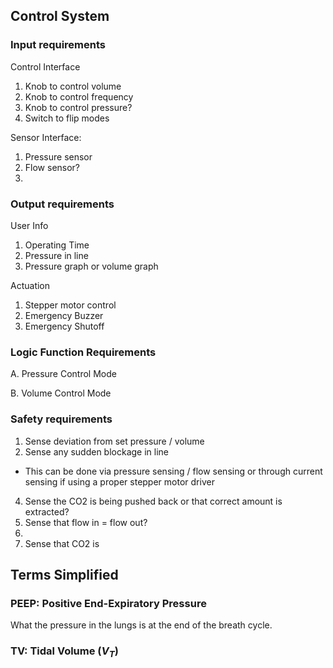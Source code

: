 ## Control System 
### Input requirements 
Control Interface
1. Knob to control volume
2. Knob to control frequency
3. Knob to control pressure?
4. Switch to flip modes

Sensor Interface:
1. Pressure sensor
2. Flow sensor?
3. 

### Output requirements

User Info
1. Operating Time
2. Pressure in line
3. Pressure graph or volume graph


Actuation
1. Stepper motor control
2. Emergency Buzzer
3. Emergency Shutoff


### Logic Function Requirements
A. Pressure Control Mode

B. Volume Control Mode

### Safety requirements
1. Sense deviation from set pressure / volume
2. Sense any sudden blockage in line
- This can be done via pressure sensing / flow sensing or through current sensing if using a proper stepper motor driver
4. Sense the CO2 is being pushed back or that correct amount is extracted?
5. Sense that flow in = flow out?
6. 
7. Sense that CO2 is 



## Terms Simplified

### PEEP: Positive End-Expiratory Pressure
What the pressure in the lungs is at the end of the breath cycle. 

### TV: Tidal Volume ($V_T$)


